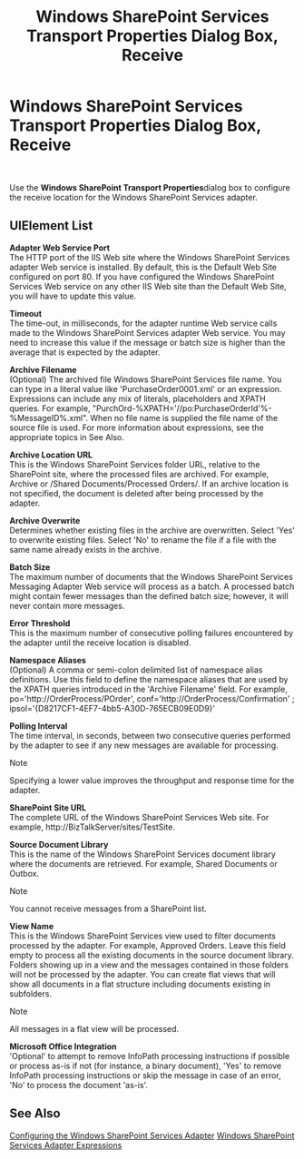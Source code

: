 ﻿---
title: Windows SharePoint Services Transport Properties Dialog Box, Receive
TOCTitle: Windows SharePoint Services Transport Properties Dialog Box, Receive
ms:assetid: dc147c06-30fd-4346-a467-36635fbf70af
ms:mtpsurl: https://msdn.microsoft.com/library/Aa561423(v=BTS.80)
ms:contentKeyID: 51532769
ms.date: 08/30/2017
mtps_version: v=BTS.80
f1_keywords:
- bts10.adapters.sharepoint.props.receive
---

# Windows SharePoint Services Transport Properties Dialog Box, Receive

 

Use the **Windows SharePoint Transport Properties**dialog box to configure the receive location for the Windows SharePoint Services adapter.

## UIElement List

**Adapter Web Service Port**  
The HTTP port of the IIS Web site where the Windows SharePoint Services adapter Web service is installed. By default, this is the Default Web Site configured on port 80. If you have configured the Windows SharePoint Services Web service on any other IIS Web site than the Default Web Site, you will have to update this value.

**Timeout**  
The time-out, in milliseconds, for the adapter runtime Web service calls made to the Windows SharePoint Services adapter Web service. You may need to increase this value if the message or batch size is higher than the average that is expected by the adapter.

**Archive Filename**  
(Optional) The archived file Windows SharePoint Services file name. You can type in a literal value like 'PurchaseOrder0001.xml' or an expression. Expressions can include any mix of literals, placeholders and XPATH queries. For example, "PurchOrd-%XPATH='//po:PurchaseOrderId'%-%MessageID%.xml". When no file name is supplied the file name of the source file is used. For more information about expressions, see the appropriate topics in See Also.

**Archive Location URL**  
This is the Windows SharePoint Services folder URL, relative to the SharePoint site, where the processed files are archived. For example, Archive or /Shared Documents/Processed Orders/. If an archive location is not specified, the document is deleted after being processed by the adapter.

**Archive Overwrite**  
Determines whether existing files in the archive are overwritten. Select 'Yes' to overwrite existing files. Select 'No' to rename the file if a file with the same name already exists in the archive.

**Batch Size**  
The maximum number of documents that the Windows SharePoint Services Messaging Adapter Web service will process as a batch. A processed batch might contain fewer messages than the defined batch size; however, it will never contain more messages.

**Error Threshold**  
This is the maximum number of consecutive polling failures encountered by the adapter until the receive location is disabled.

**Namespace Aliases**  
(Optional) A comma or semi-colon delimited list of namespace alias definitions. Use this field to define the namespace aliases that are used by the XPATH queries introduced in the 'Archive Filename' field. For example, po='http://OrderProcess/POrder', conf='http://OrderProcess/Confirmation' ; ipsol='{D8217CF1-4EF7-4bb5-A30D-765ECB09E0D9}'

**Polling Interval**  
The time interval, in seconds, between two consecutive queries performed by the adapter to see if any new messages are available for processing.


> [!NOTE]
> <P>Specifying a lower value improves the throughput and response time for the adapter.</P>



**SharePoint Site URL**  
The complete URL of the Windows SharePoint Services Web site. For example, http://BizTalkServer/sites/TestSite.

**Source Document Library**  
This is the name of the Windows SharePoint Services document library where the documents are retrieved. For example, Shared Documents or Outbox.


> [!NOTE]
> <P>You cannot receive messages from a SharePoint list.</P>



**View Name**  
This is the Windows SharePoint Services view used to filter documents processed by the adapter. For example, Approved Orders. Leave this field empty to process all the existing documents in the source document library. Folders showing up in a view and the messages contained in those folders will not be processed by the adapter. You can create flat views that will show all documents in a flat structure including documents existing in subfolders.


> [!NOTE]
> <P>All messages in a flat view will be processed.</P>



**Microsoft Office Integration**  
'Optional' to attempt to remove InfoPath processing instructions if possible or process as-is if not (for instance, a binary document), 'Yes' to remove InfoPath processing instructions or skip the message in case of an error, 'No' to process the document 'as-is'.

## See Also

[Configuring the Windows SharePoint Services Adapter](https://msdn.microsoft.com/library/aa560619\(v=bts.80\))  
[Windows SharePoint Services Adapter Expressions](https://msdn.microsoft.com/library/aa558724\(v=bts.80\))

